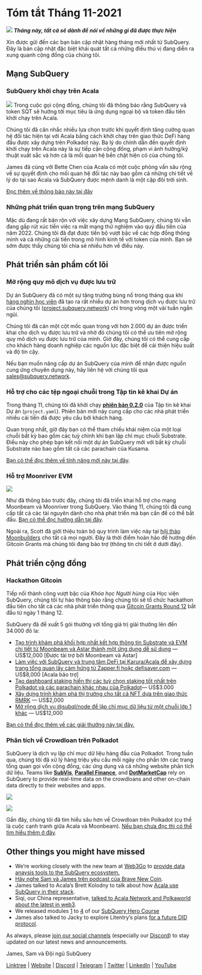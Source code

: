 # Tóm tắt Tháng 11-2021

![](https://miro.medium.com/max/1400/1*qzKzZnWY2ao3tiffwwugXQ.png) **_Tháng này, tất cả sẽ dành để nói về những gì đã được thực hiện_**

Xin được gửi đến các bạn bản cập nhật hàng tháng mới nhất từ SubQuery. Đây là bản cập nhật đặc biệt khái quát tất cả những điều thú vị đang diễn ra xung quanh cộng đồng của chúng tôi.

## Mạng SubQuery

### SubQuery khởi chạy trên Acala

![](https://miro.medium.com/max/600/0*SJ1TWt1sGwUWqvuI.gif) Trong cuộc gọi cộng đồng, chúng tôi đã thông báo rằng SubQuery và token SQT sẽ hướng tới mục tiêu là ứng dụng ngoại bộ và token đầu tiên khởi chạy trên Acala.

Chúng tôi đã cân nhắc nhiều lựa chọn trước khi quyết định tăng cường quan hệ đối tác hiện tại với Acala bằng cách khởi chạy trên giao thức DeFi hàng đầu được xây dựng trên Polkadot này. Ba lý do chính dẫn đến quyết định khởi chạy trên Acala này là sự tiếp cận cộng đồng, phạm vi ảnh hưởng/kỹ thuật xuất sắc và hơn cả là mối quan hệ bền chặt hiện có của chúng tôi.

James đã cùng với Bette Chen của Acala có một cuộc phỏng vấn sâu rộng về sự quyết định cho mối quan hệ đối tác này bao gồm cả những chi tiết về lý do tại sao Acala và SubQuery được mệnh danh là một cặp đôi trời sinh.

[Đọc thêm về thông báo này tại đây](https://blog.subquery.network/blogs/20211125-subquery-network-acala.html)

### Những phát triển quan trọng trên mạng SubQuery

Mặc dù đang rất bận rộn với việc xây dựng Mạng SubQuery, chúng tôi vẫn đang gấp rút xúc tiến việc ra mắt mạng thử nghiệm vào quý đầu tiên của năm 2022. Chúng tôi đã đạt được tiến bộ vượt bậc về các hợp đồng thông minh và cả những cải tiến trong mô hình kinh tế với token của mình. Bạn sẽ sớm được thấy chúng tôi chia sẻ nhiều hơn về điều này.

## Phát triển sản phẩm cốt lõi

### Mở rộng quy mô dịch vụ được lưu trữ

Dự án SubQuery đã có một sự tăng trưởng bùng nổ trong tháng qua khi [hàng nghìn học viên](https://blog.subquery.network/blogs/20211018-subquery-launches-the-subquery-academy.html) đã tạo ra rất nhiều dự án hơn trong dịch vụ được lưu trữ của chúng tôi ([project.subquery.network](https://project.subquery.network/)) chỉ trong vòng một vài tuần ngắn ngủi.

Chúng tôi đã cán một cột mốc quan trọng với hơn 2.000 dự án được triển khai cho dịch vụ được lưu trữ và nhờ đó chúng tôi có thể ưu tiên mở rộng quy mô dịch vụ được lưu trữ của mình. Giờ đây, chúng tôi có thể cung cấp cho khách hàng doanh nghiệp các nguồn lực đặc biệt để cải thiện hiệu suất và độ tin cậy.

Nếu bạn muốn nâng cấp dự án SubQuery của mình để nhận được nguồn cung ứng chuyên dụng này, hãy liên hệ với chúng tôi qua [sales@subquery.network](mailto:sales@subquery.network).

### Hỗ trợ cho các tệp ngoại chuỗi trong Tập tin kê khai Dự án

Trong tháng 11, chúng tôi đã khởi chạy [**phiên bản 0.2.0**](https://doc.subquery.network/create/manifest/) của Tập tin kê khai Dự án (`project.yaml`). Phiên bản mới này cung cấp cho các nhà phát triển nhiều cải tiến đã được yêu cầu bởi khách hàng.

Quan trọng nhất, giờ đây bạn có thể tham chiếu khái niệm của một loại chuỗi bất kỳ bao gồm các tuỳ chỉnh khi bạn lập chỉ mục chuỗi Substrate. Điều này cho phép bạn kết nối một dự án SubQuery mới với bất kỳ chuỗi Substrate nào bao gồm tất cả các parachain của Kusama.

[Bạn có thể đọc thêm về tính năng mới này tại đây](https://blog.subquery.network/blogs/20211105-november-technical-update.html#support-for-external-chain-type-files-in-project-manifest).

### Hỗ trợ Moonriver EVM

![](https://miro.medium.com/max/600/0*B27QVtvcR6nXA9ff.gif)

Như đã thông báo trước đây, chúng tôi đã triển khai hỗ trợ cho mạng Moonbeam và Moonriver trong SubQuery. Vào tháng 11, chúng tôi đã cung cấp tất cả các tài nguyên dành cho nhà phát triển mà bạn cần để có thể bắt đầu. [Bạn có thể đọc hướng dẫn tại đây](https://blog.subquery.network/blogs/20211105-november-technical-update.html#moonbeam-evm-support).

Ngoài ra, Scott đã giới thiệu toàn bộ quy trình làm việc này tại [hội thảo Moonbuilders](https://www.crowdcast.io/e/moonbuilders-ws/10) cho tất cả mọi người. Đây là thời điểm hoàn hảo để hướng đến Gitcoin Grants mà chúng tôi đang bảo trợ (thông tin chi tiết ở dưới đây).

## Phát triển cộng đồng

### Hackathon Gitcoin

Tiếp nối thành công vượt bậc của _Khóa học Người hùng_ của Học viện SubQuery, chúng tôi tự hào thông báo rằng chúng tôi sẽ tổ chức hackathon đầu tiên cho tất cả các nhà phát triển thông qua [Gitcoin Grants Round 12](https://gitcoin.co/hackathon/gr12/?org=subquery) bắt đầu từ ngày 1 tháng 12.

SubQuery đã đề xuất 5 gói thưởng với tổng giá trị giải thưởng lên đến 34.000 đô la:

- [Tạo trình khám phá khối hợp nhất kết hợp thông tin Substrate và EVM chi tiết từ Moonbeam và Astar thành một ứng dụng dễ sử dụng](https://gitcoin.co/issue/subquery/grants/1) — US$12,000 [Được tài trợ bởi Moonbeam và Astar]
- [Làm việc với SubQuery và trung tâm DeFi tại Karura/Acala để xây dựng trang tổng quan lấy cảm hứng từ Zapper.fi hoặc defisaver.com](https://gitcoin.co/issue/subquery/grants/2) — US$8,000 [Acala bảo trợ]
- [Tạo dashboard staking hiển thị các tuỳ chọn staking tốt nhất trên Polkadot và các parachain khác nhau của Polkadot](https://gitcoin.co/issue/subquery/grants/3)— US$3.000
- [Xây dựng trình khám phá thị trường cho tất cả NFT dựa trên giao thức RMRK](https://gitcoin.co/issue/subquery/grants/4) — US$2,000
- [Mở rộng dịch vụ @subql/node để lập chỉ mục dữ liệu từ một chuỗi lớp 1 khác](https://gitcoin.co/issue/subquery/grants/5) — US$12,000

[Bạn có thể đọc thêm về các giải thưởng này tại đây.](https://blog.subquery.network/blogs/20211120-gitcoin12-hackathon.html)

### Phân tích về Crowdloan trên Polkadot

SubQuery là dịch vụ lập chỉ mục dữ liệu hàng đầu của Polkadot. Trong tuần qua, chúng tôi đã xử lý hàng triệu yêu cầu mỗi ngày cho phần lớn các trang tổng quan gọi vốn cộng đồng, các ứng dụng và cả những website phân tích dữ liệu. Teams like [**SubVis**](https://www.subvis.io/), [**Parallel Finance**](https://parallel.fi/), and [**DotMarketCap**](https://dotmarketcap.com/) rely on SubQuery to provide real-time data on the crowdloans and other on-chain data directly to their websites and apps.

![](https://miro.medium.com/max/60/0*HfsoOwpat76ip6Jg?q=20)

![](https://miro.medium.com/max/700/0*HfsoOwpat76ip6Jg)

Gần đây, chúng tôi đã tìm hiểu sâu hơn về Crowdloan trên Polkadot (cụ thể là cuộc cạnh tranh giữa Acala và Moonbeam). [Nếu bạn chưa đọc thì có thể tìm hiểu thêm ở đây](https://blog.subquery.network/blogs/20211124-polkadot-crowdloans.html).

## Other things you might have missed

- We’re working closely with the new team at [Web3Go](https://www.web3go.xyz/) to [provide data anaysis tools to the SubQuery ecosystem.](https://blog.subquery.network/customer_announcements/20211110-web3go.html)
- [Hãy nghe Sam và James trên podcast của Brave New Coin](https://bravenewcoin.com/insights/podcasts/subquery-connecting-the-dots-on-polkadot).
- James talked to Acala’s Brett Kolodny to talk about how [Acala use SubQuery in their stack](https://www.youtube.com/watch?v=Wbxwj8K67Lw).
- Siqi, our China representative, [talked to Acala Network and Polkaworld about the latest in web3](https://www.huoxing24.com/live/24313016).
- We released modules [1](https://doc.subquery.network/academy/herocourse/module1/) to [4](https://doc.subquery.network/academy/herocourse/module4/) of our [SubQuery Hero Course](https://blog.subquery.network/blogs/20211018-subquery-launches-the-subquery-academy.html)
- James also talked to Jacky to explore Litentry’s plans [for a future DID protocol](https://www.youtube.com/watch?v=Rqlpo9QIVyk).

As always, please [join our social channels](https://linktr.ee/subquerynetwork) (especially our [Discord](https://discord.com/invite/subquery)) to stay updated on our latest news and announcements.

James, Sam và Đội ngũ SubQuery

[Linktree](https://linktr.ee/subquerynetwork) | [Website](https://subquery.network/) | [Discord](https://discord.com/invite/78zg8aBSMG) | [Telegram](https://t.me/subquerynetwork) | [Twitter](https://twitter.com/subquerynetwork) | [LinkedIn](https://www.linkedin.com/company/subquery) | [YouTube](https://www.youtube.com/channel/UCi1a6NUUjegcLHDFLr7CqLw)
